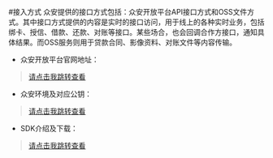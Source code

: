 #接入方式
众安提供的接口方式包括：众安开放平台API接口方式和OSS文件方式。其中接口方式提供的内容是实时的接口访问，用于线上的各种实时业务，包括绑卡、授信、借款、还款、对账等接口。某些场合，也会回调合作方接口，通知具体结果。而OSS服务则用于贷款合同、影像资料、对账文件等内容传输。

* 众安开放平台官网地址：
>[请点击我跳转查看](https://open.zhongan.com/open/home/home.htm)
* 众安环境及对应公钥：
>[请点击我跳转查看](https://open.zhongan.com/open/apidoc/documentDetail?spaceId=2001&directoryId=2021&articleId=2046)
* SDK介绍及下载：
>[请点击我跳转查看](https://open.zhongan.com/open/apidoc/documentDetail?spaceId=2001&directoryId=2002&articleId=6002)
